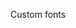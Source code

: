 Custom fonts

<link href="https://fonts.googleapis.com/css2?family=K2D:wght@300&display=swap" rel="stylesheet">

<link href="https://fonts.googleapis.com/css2?family=Livvic:wght@300&display=swap" rel="stylesheet">

<link href="https://fonts.googleapis.com/css2?family=Gotu&display=swap" rel="stylesheet">